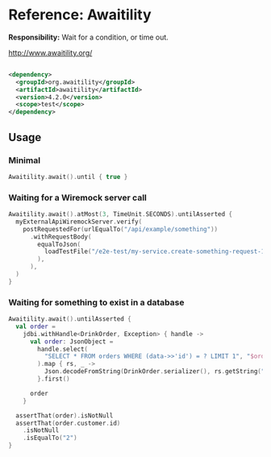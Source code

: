 # Reference: Awaitility

**Responsibility:** Wait for a condition, or time out.

http://www.awaitility.org/

```xml

<dependency>
  <groupId>org.awaitility</groupId>
  <artifactId>awaitility</artifactId>
  <version>4.2.0</version>
  <scope>test</scope>
</dependency>
```

## Usage

### Minimal

```kotlin
Awaitility.await().until { true }
```

### Waiting for a Wiremock server call

```kotlin
Awaitility.await().atMost(3, TimeUnit.SECONDS).untilAsserted {
  myExternalApiWiremockServer.verify(
    postRequestedFor(urlEqualTo("/api/example/something"))
      .withRequestBody(
        equalToJson(
          loadTestFile("/e2e-test/my-service.create-something-request-1.json"),
        ),
      ),
  )
}
```

### Waiting for something to exist in a database

```kotlin
Awaitility.await().untilAsserted {
  val order =
    jdbi.withHandle<DrinkOrder, Exception> { handle ->
      val order: JsonObject =
        handle.select(
          "SELECT * FROM orders WHERE (data->>'id') = ? LIMIT 1", "$orderId"
        ).map { rs, _ ->
          Json.decodeFromString(DrinkOrder.serializer(), rs.getString("data"))
        }.first()

      order
    }

  assertThat(order).isNotNull
  assertThat(order.customer.id)
    .isNotNull
    .isEqualTo("2")
}

```
